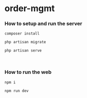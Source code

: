 # order-mgmt

### How to setup and run the server
```composer install```

```php artisan migrate```

```php artisan serve```

<br />

### How to run the web
```npm i```

```npm run dev```
